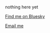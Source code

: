 nothing here yet

[Find me on Bluesky](https://bsky.app/profile/danny.scot)

[Email me](mailto:info@danny.scot?subject=Hello)
